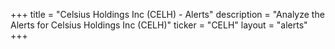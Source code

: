 +++
title = "Celsius Holdings Inc (CELH) - Alerts"
description = "Analyze the Alerts for Celsius Holdings Inc (CELH)"
ticker = "CELH"
layout = "alerts"
+++

